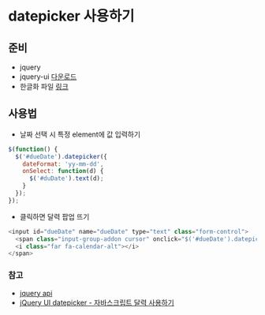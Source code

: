 # datepicker 사용하기

## 준비

- jquery
- jquery-ui [다운로드](http://jqueryui.com/download/all/)
- 한글화 파일 [링크](https://github.com/jquery/jquery-ui/blob/master/ui/i18n/datepicker-ko.js)

## 사용법

- 날짜 선택 시 특정 element에 값 입력하기

```javascript
$(function() {
  $('#dueDate').datepicker({
    dateFormat: 'yy-mm-dd',
    onSelect: function(d) {
      $('#duDate').text(d);
    }
  });
});
```

- 클릭하면 달력 팝업 뜨기

```javascript
<input id="dueDate" name="dueDate" type="text" class="form-control">
  <span class="input-group-addon cursor" onclick="$('#dueDate').datepicker('show');">
  <i class="far fa-calendar-alt"></i>
</span>

```

### 참고

- [jquery api](http://api.jqueryui.com/datepicker/)
- [jQuery UI datepicker - 자바스크립트 달력 사용하기](https://offbyone.tistory.com/230)
